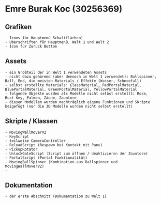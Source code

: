 # Emre Burak Koc (30256369)

## Grafiken
	- Icons für Hauptmenü Schaltflächen)
	- Überschriften für Hauptmenü, Welt 1 und Welt 2
	- Icon für Zurück Button

## Assets
	- ein Großteil der in Welt 1 verwendeten Assets
	- nicht dazu gehörend (aber dennoch in Welt 1 verwendet): Ballspinner, Ball, End, die meisten Materials / Effekte (Wasser, Schneefall)
	- selbst erstellte Materials: GlassMaterial, RedPortalMaterial, BluePortalMaterial, GreenPortalMaterial, YellowPortalMaterial
	- folgende Objekte wurden als Modelle nicht selbst erstellt: Rose, Rust Key, Palmen, Zäune, Zauntore
	- diesen Modellen wurden nachträglich eigene Funktionen und SKripte beigefügt (nur die 3D Modelle wurden nicht selbst erstellt)


## Skripte / Klassen
	- MovingWallMoverV2
	- KeyScript
	- teilweise CameraController 
	- ReloadScript (Respawn bei Kontakt mit Pane)
	- PickupRotator
	- UnlockGateScript (Script zum öffnen / deaktivieren der Zauntore)
	- PortalScript (Portal Funktionalität)
	- MovingBallSpinner (Kombination aus Ballspinner und MovingWallMoverV2)
	- 

## Dokumentation 
	- der erste Abschnitt (Dokumentation zu Welt 1)
